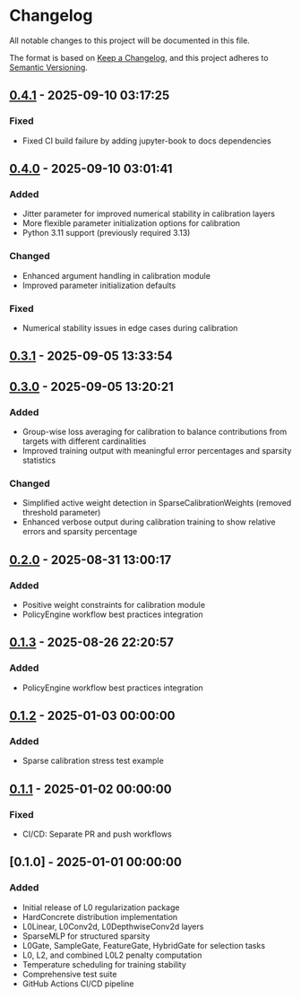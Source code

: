 # Changelog

All notable changes to this project will be documented in this file.

The format is based on [Keep a Changelog](https://keepachangelog.com/en/1.0.0/), 
and this project adheres to [Semantic Versioning](https://semver.org/spec/v2.0.0.html).

## [0.4.1] - 2025-09-10 03:17:25

### Fixed

- Fixed CI build failure by adding jupyter-book to docs dependencies

## [0.4.0] - 2025-09-10 03:01:41

### Added

- Jitter parameter for improved numerical stability in calibration layers
- More flexible parameter initialization options for calibration
- Python 3.11 support (previously required 3.13)

### Changed

- Enhanced argument handling in calibration module
- Improved parameter initialization defaults

### Fixed

- Numerical stability issues in edge cases during calibration

## [0.3.1] - 2025-09-05 13:33:54

## [0.3.0] - 2025-09-05 13:20:21

### Added

- Group-wise loss averaging for calibration to balance contributions from targets with different cardinalities
- Improved training output with meaningful error percentages and sparsity statistics

### Changed

- Simplified active weight detection in SparseCalibrationWeights (removed threshold parameter)
- Enhanced verbose output during calibration training to show relative errors and sparsity percentage

## [0.2.0] - 2025-08-31 13:00:17

### Added

- Positive weight constraints for calibration module
- PolicyEngine workflow best practices integration

## [0.1.3] - 2025-08-26 22:20:57

### Added

- PolicyEngine workflow best practices integration

## [0.1.2] - 2025-01-03 00:00:00

### Added

- Sparse calibration stress test example

## [0.1.1] - 2025-01-02 00:00:00

### Fixed

- CI/CD: Separate PR and push workflows

## [0.1.0] - 2025-01-01 00:00:00

### Added

- Initial release of L0 regularization package
- HardConcrete distribution implementation
- L0Linear, L0Conv2d, L0DepthwiseConv2d layers
- SparseMLP for structured sparsity
- L0Gate, SampleGate, FeatureGate, HybridGate for selection tasks
- L0, L2, and combined L0L2 penalty computation
- Temperature scheduling for training stability
- Comprehensive test suite
- GitHub Actions CI/CD pipeline



[0.4.1]: https://github.com/PolicyEngine/L0/compare/0.4.0...0.4.1
[0.4.0]: https://github.com/PolicyEngine/L0/compare/0.3.1...0.4.0
[0.3.1]: https://github.com/PolicyEngine/L0/compare/0.3.0...0.3.1
[0.3.0]: https://github.com/PolicyEngine/L0/compare/0.2.0...0.3.0
[0.2.0]: https://github.com/PolicyEngine/L0/compare/0.1.3...0.2.0
[0.1.3]: https://github.com/PolicyEngine/L0/compare/0.1.2...0.1.3
[0.1.2]: https://github.com/PolicyEngine/L0/compare/0.1.1...0.1.2
[0.1.1]: https://github.com/PolicyEngine/L0/compare/0.1.0...0.1.1
